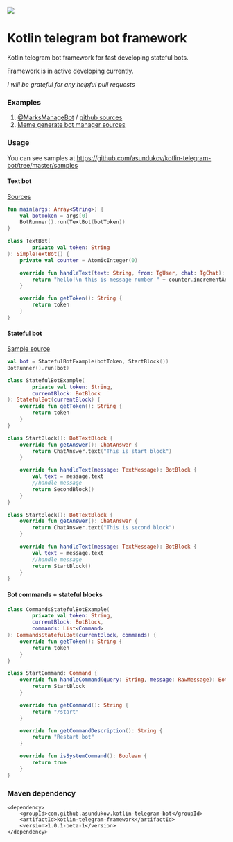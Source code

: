 [![](https://jitpack.io/v/asundukov/kotlin-telegram-bot.svg)](https://jitpack.io/#asundukov/kotlin-telegram-bot)

# Kotlin telegram bot framework

Kotlin telegram bot framework for fast developing stateful bots.

Framework is in active developing currently.

*I will be grateful for any helpful pull requests*

### Examples
1. [@MarksManageBot](https://t.me/MarksManageBot) / [github sources](https://githib.com/asundukov/mark-on-image-manage-bot)
1. [Meme generate bot manager sources](https://github.com/asundukov/meme-gen-manage-bot)

### Usage
You can see samples at https://github.com/asundukov/kotlin-telegram-bot/tree/master/samples


#### Text bot
[Sources](https://github.com/asundukov/kotlin-telegram-bot/tree/master/samples/text-bot/src/main/kotlin/io/cutebot/telegram/samples/textbot)
```Kotlin
fun main(args: Array<String>) {
    val botToken = args[0]
    BotRunner().run(TextBot(botToken))
}

class TextBot(
        private val token: String
): SimpleTextBot() {
    private val counter = AtomicInteger(0)

    override fun handleText(text: String, from: TgUser, chat: TgChat): String {
        return "hello!\n this is message number " + counter.incrementAndGet().toString()
    }

    override fun getToken(): String {
        return token
    }
}
```

#### Stateful bot
[Sample source](https://github.com/asundukov/kotlin-telegram-bot/tree/master/samples/text-bot/src/main/kotlin/io/cutebot/telegram/samples/textbot)
```Kotlin
val bot = StatefulBotExample(botToken, StartBlock())
BotRunner().run(bot)
```
```Kotlin
class StatefulBotExample(
        private val token: String,
        currentBlock: BotBlock
): StatefulBot(currentBlock) {
    override fun getToken(): String {
        return token
    }
}
```
```Kotlin
class StartBlock(): BotTextBlock {
    override fun getAnswer(): ChatAnswer {
        return ChatAnswer.text("This is start block")
    }

    override fun handleText(message: TextMessage): BotBlock {
        val text = message.text
        //handle message
        return SecondBlock()
    }
}
```
```Kotlin
class StartBlock(): BotTextBlock {
    override fun getAnswer(): ChatAnswer {
        return ChatAnswer.text("This is second block")
    }

    override fun handleText(message: TextMessage): BotBlock {
        val text = message.text
        //handle message
        return StartBlock()
    }
}
```

#### Bot commands + stateful blocks
```Kotlin
class CommandsStatefulBotExample(
        private val token: String,
        currentBlock: BotBlock,
        commands: List<Command>
): CommandsStatefulBot(currentBlock, commands) {
    override fun getToken(): String {
        return token
    }
}
```
```Kotlin
class StartCommand: Command {
    override fun handleCommand(query: String, message: RawMessage): BotBlock {
        return StartBlock
    }

    override fun getCommand(): String {
        return "/start"
    }

    override fun getCommandDescription(): String {
        return "Restart bot"
    }

    override fun isSystemCommand(): Boolean {
        return true
    }
}
```



### Maven dependency
```
<dependency>
    <groupId>com.github.asundukov.kotlin-telegram-bot</groupId>
    <artifactId>kotlin-telegram-framework</artifactId>
    <version>1.0.1-beta-1</version>
</dependency>

```

